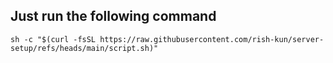 ## Just run the following command
```shell
sh -c "$(curl -fsSL https://raw.githubusercontent.com/rish-kun/server-setup/refs/heads/main/script.sh)"
```
